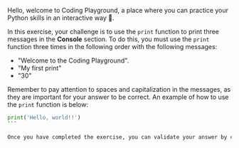 Hello, welcome to Coding Playground, a place where you can practice your Python skills in an interactive way 🤯.

In this exercise, your challenge is to use the `print` function to print three messages in the **Console** section. To do this, you must use the `print` function three times in the following order with the following messages:

- "Welcome to the Coding Playground".
- "My first print"
- "30"

Remember to pay attention to spaces and capitalization in the messages, as they are important for your answer to be correct. An example of how to use the `print` function is below:

````py
print('Hello, world!!')
```

Once you have completed the exercise, you can validate your answer by clicking the **Run Tests** button.